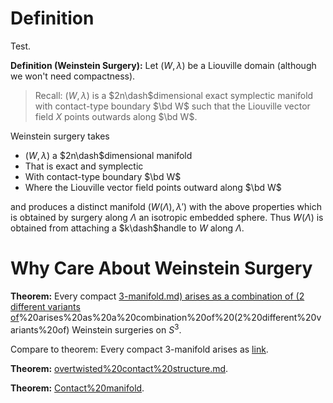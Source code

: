 # Definition

Test.

**Definition (Weinstein Surgery):**
Let $(W, \lambda)$ be a Liouville domain (although we won't need compactness).

> Recall: $(W, \lambda)$ is a $2n\dash$dimensional exact symplectic manifold with contact-type boundary $\bd W$ such that the Liouville vector field $X$ points outwards along $\bd W$.

Weinstein surgery takes 

- $(W, \lambda)$ a $2n\dash$dimensional manifold
- That is exact and symplectic
- With contact-type boundary $\bd W$
- Where the Liouville vector field points outward along $\bd W$

and produces a distinct manifold $(W(\Lambda), \lambda')$ with the above properties which is obtained by surgery along $\Lambda$ an isotropic embedded sphere.
Thus $W(\Lambda)$ is obtained from attaching a $k\dash$handle to $W$ along $\Lambda$. 

# Why Care About Weinstein Surgery

**Theorem:** 
Every compact [3-manifold.md) arises as a combination of (2 different variants of](Unsorted/Three-manifold.md)%20arises%20as%20a%20combination%20of%20(2%20different%20variants%20of) Weinstein surgeries on $S^3$.

Compare to theorem: 
Every compact 3-manifold arises as [link](link).

**Theorem:** 
[overtwisted%20contact%20structure.md](overtwisted%20contact%20structure.md).

**Theorem:** 
[Contact%20manifold](Contact%20manifold).
